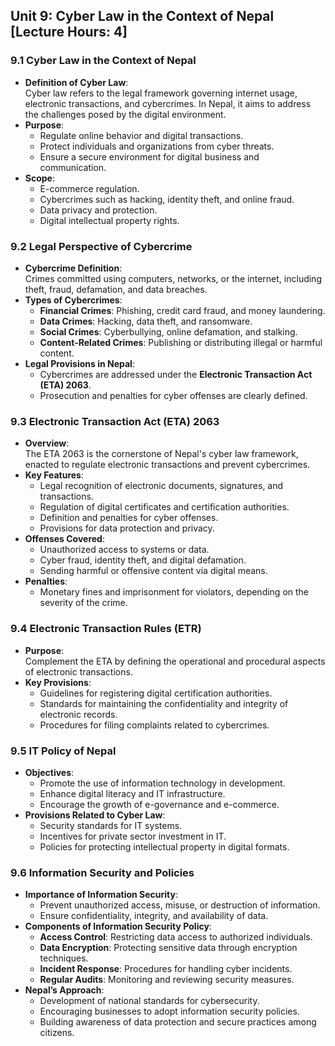 ## **Unit 9: Cyber Law in the Context of Nepal  [Lecture Hours: 4]**

### **9.1 Cyber Law in the Context of Nepal**  
- **Definition of Cyber Law**:  
  Cyber law refers to the legal framework governing internet usage, electronic transactions, and cybercrimes. In Nepal, it aims to address the challenges posed by the digital environment.  
- **Purpose**:  
  - Regulate online behavior and digital transactions.  
  - Protect individuals and organizations from cyber threats.  
  - Ensure a secure environment for digital business and communication.  
- **Scope**:  
  - E-commerce regulation.  
  - Cybercrimes such as hacking, identity theft, and online fraud.  
  - Data privacy and protection.  
  - Digital intellectual property rights.  

### **9.2 Legal Perspective of Cybercrime**  
- **Cybercrime Definition**:  
  Crimes committed using computers, networks, or the internet, including theft, fraud, defamation, and data breaches.  
- **Types of Cybercrimes**:  
  - **Financial Crimes**: Phishing, credit card fraud, and money laundering.  
  - **Data Crimes**: Hacking, data theft, and ransomware.  
  - **Social Crimes**: Cyberbullying, online defamation, and stalking.  
  - **Content-Related Crimes**: Publishing or distributing illegal or harmful content.  
- **Legal Provisions in Nepal**:  
  - Cybercrimes are addressed under the **Electronic Transaction Act (ETA) 2063**.  
  - Prosecution and penalties for cyber offenses are clearly defined.  

### **9.3 Electronic Transaction Act (ETA) 2063**  
- **Overview**:  
  The ETA 2063 is the cornerstone of Nepal's cyber law framework, enacted to regulate electronic transactions and prevent cybercrimes.  
- **Key Features**:  
  - Legal recognition of electronic documents, signatures, and transactions.  
  - Regulation of digital certificates and certification authorities.  
  - Definition and penalties for cyber offenses.  
  - Provisions for data protection and privacy.  
- **Offenses Covered**:  
  - Unauthorized access to systems or data.  
  - Cyber fraud, identity theft, and digital defamation.  
  - Sending harmful or offensive content via digital means.  
- **Penalties**:  
  - Monetary fines and imprisonment for violators, depending on the severity of the crime.  

### **9.4 Electronic Transaction Rules (ETR)**  
- **Purpose**:  
  Complement the ETA by defining the operational and procedural aspects of electronic transactions.  
- **Key Provisions**:  
  - Guidelines for registering digital certification authorities.  
  - Standards for maintaining the confidentiality and integrity of electronic records.  
  - Procedures for filing complaints related to cybercrimes.  

### **9.5 IT Policy of Nepal**  
- **Objectives**:  
  - Promote the use of information technology in development.  
  - Enhance digital literacy and IT infrastructure.  
  - Encourage the growth of e-governance and e-commerce.  
- **Provisions Related to Cyber Law**:  
  - Security standards for IT systems.  
  - Incentives for private sector investment in IT.  
  - Policies for protecting intellectual property in digital formats.  

### **9.6 Information Security and Policies**  
- **Importance of Information Security**:  
  - Prevent unauthorized access, misuse, or destruction of information.  
  - Ensure confidentiality, integrity, and availability of data.  
- **Components of Information Security Policy**:  
  - **Access Control**: Restricting data access to authorized individuals.  
  - **Data Encryption**: Protecting sensitive data through encryption techniques.  
  - **Incident Response**: Procedures for handling cyber incidents.  
  - **Regular Audits**: Monitoring and reviewing security measures.  
- **Nepal’s Approach**:  
  - Development of national standards for cybersecurity.  
  - Encouraging businesses to adopt information security policies.  
  - Building awareness of data protection and secure practices among citizens.  
